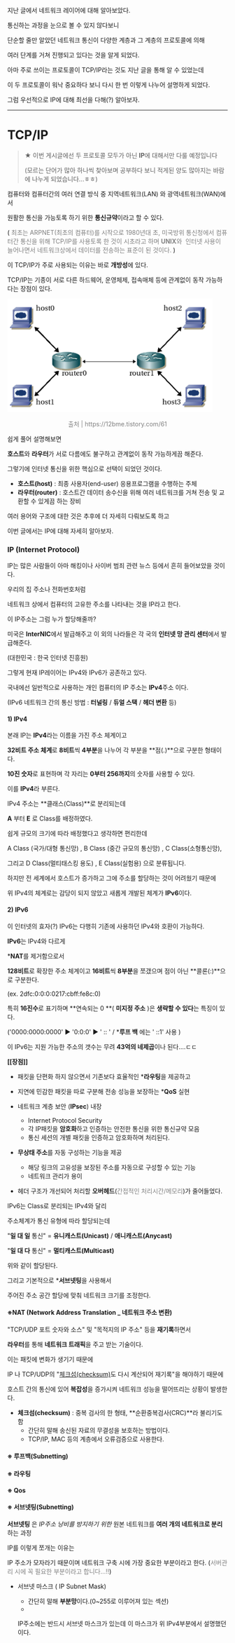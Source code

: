 지난 글에서 네트워크 레이어에 대해 알아보았다.

통신하는 과정을 눈으로 볼 수 있지 않다보니 

단순할 줄만 알았던 네트워크 통신이 다양한 계층과 그 계층의 프로토콜에 의해

여러 단계를 거쳐 진행되고 있다는 것을 알게 되었다.



아마 주로 쓰이는 프로토콜이 TCP/IP라는 것도 지난 글을 통해 알 수 있었는데

이 두 프로토콜이 워낙 중요하다 보니 다시 한 번 이렇게 나누어 설명하게 되었다.

그럼 우선적으로 IP에 대해 최선을 다해(?) 알아보자.



---



# TCP/IP 

> ★ 이번 게시글에선 두 프로토콜 모두가 아닌 **IP**에 대해서만 다룰 예정입니다
>
> (모르는 단어가 많아 하나씩 찾아보며 공부하다 보니 적게된 양도 많아지는 바람에 나누게 되었습니다...ㅎㅎ)



컴퓨터와 컴퓨터간의 여러 연결 방식 중 지역네트워크(LAN) 와 광역네트워크(WAN)에서

원활한 통신을 가능토록 하기 위한 **통신규약**이라고 할 수 있다.

( <span style="color:grey">최초는 ARPNET(최초의 컴퓨터)를 시작으로 1980년대 초, 미국방위 통신청에서 컴퓨터간 통신을 위해 TCP/IP를 사용토록 한 것이 시초라고 하며 **UNIX**와  인터넷 사용이 늘어나면서 네트워크상에서 데이터를 전송하는 표준이 된 것이다.</span> )



이 TCP/IP가 주로 사용되는 이유는 바로 **개방성**에 있다.

TCP/IP는 기종이 서로 다른 하드웨어, 운영체제, 접속매체 등에 관계없이 동작 가능하다는 장점이 있다.

![image-20211128004558122](md-images/image-20211128004558122.png)

<p style="text-align:center; color:grey; font-size:14px">출처 | https://12bme.tistory.com/61 </p>

쉽게 풀어 설명해보면

 **호스트**와 **라우터**가 서로 다름에도 불구하고 관계없이 동작 가능하게끔 해준다.

그렇기에 인터넷 통신을 위한 핵심으로 선택이 되었던 것이다.

- **호스트(host)** : 최종 사용자(end-user) 응용프로그램을 수행하는 주체
- **라우터(router)** : 호스트간 데이터 송수신을 위해  여러 네트워크를 거쳐 전송 및 교환할 수 있게끔 하는 장비 



여러 용어와 구조에 대한 것은 추후에 더 자세히 다뤄보도록 하고

이번 글에서는 IP에 대해 자세히 알아보자.  



### IP (Internet Protocol)

IP는 많은 사람들이 아마 해킹이나 사이버 범죄 관련 뉴스 등에서 흔히 들어보았을 것이다.

우리의 집 주소나 전화번호처럼

네트워크 상에서 컴퓨터의 고유한 주소를 나타내는 것을 IP라고 한다.

이 IP주소는 그럼 누가 할당해줄까?

미국은 **InterNIC**에서 발급해주고 이 외의 나라들은 각 국의 **인터넷 망 관리 센터**에서 발급해준다.

(대한민국 : 한국 인터넷 진흥원) 



그렇게 현재 IP레이어는 IPv4와 IPv6가 공존하고 있다.

국내에선 일반적으로 사용하는 개인 컴퓨터의 IP 주소는 **IPv4**주소 이다.

(IPv6 네트워크 간의 통신 방법 : **터널링** / **듀얼 스택** / **헤더 변환** 등)



#### 1) IPv4

본래 IP는 **IPv4**라는 이름을 가진 주소 체계이고

**32비트 주소 체계**로 **8비트**씩 **4부분**을 나누어 각 부분을 **점(.)**으로 구분한 형태이다.

**10진 숫자**로 표현하며 각 자리는 **0부터 256까지**의 숫자를 사용할 수 있다.

이를 **IPv4**라 부른다.



IPv4 주소는 **클래스(Class)**로 분리되는데

**A** 부터 **E** 로 Class를 배정하였다.

쉽게 규모의 크기에 따라 배정했다고 생각하면 편리한데

A Class (국가/대형 통신망) , B Class (중간 규모의 통신망) , C Class(소형통신망),

그리고 D Class(멀티태스킹 용도) , E Class(실험용) 으로 분류됩니다.



하지만 전 세계에서 호스트가 증가하고 그에 주소를 할당하는 것이 어려웠기 때문에 

위 IPv4의 체계로는 감당이 되지 않았고 새롭게 개발된 체계가 **IPv6**이다.





#### 2) IPv6

이 인터넷의 효자(?) IPv6는 다행히 기존에 사용하던 IPv4와 호환이 가능하다.

 **IPv6**는 IPv4와 다르게

***NAT**를 제거함으로서

**128비트**로 확장한 주소 체계이고 **16비트**씩 **8부분**을 쪼갰으며 점이 아닌 **콜론(:)**으로 구분한다.

(ex. 2dfc:0:0:0:0217:cbff:fe8c:0)



특히 **16진수**로 표기하며 **연속되는 0 **( **미지정 주소** )은 **생략할 수 있다**는 특징이 있다. 

('0000:0000:0000' ▶ '0:0:0'  ▶ ' :: '  /  ***루프 백** 에는 ' ::1' 사용 )

이 IPv6는 지원 가능한 주소의 갯수는 무려 **43억의 네제곱**이나 된다....ㄷㄷ



**[[장점]]**

- 패킷을 단편화 하지 않으면서 기존보다 효율적인 ***라우팅**을 제공하고
- 지연에 민감한 패킷을 따로  구분해 전송 성능을 보장하는 ***QoS** 실현

- 네트워크 계층 보안 (**IPsec**) 내장
  -  Internet Protocol Security
  -  각 IP패킷을 **암호화**하고 인증하는 안전한 통신을 위한 통신규약 모음
  -  통신 세션의 개별 패킷을 인증하고 암호화하며 처리된다.

- **무상태 주소**를 자동 구성하는 기능을 제공
  - 해당 링크의 고유성을 보장된 주소를 자동으로 구성할 수 있는 기능
  - 네트워크 관리가 용이

- 헤더 구조가 개선되어 처리할  **오버헤드**(<span style="color:grey">간접적인 처리시간/메모리</span>)가 줄어들었다.



IPv6는 Class로 분리되는 IPv4와 달리

주소체계가 통신 유형에 따라 할당되는데

"**일 대 일** 통신" =   **유니캐스트(Unicast)** / **애니캐스트(Anycast)** 

"**일 대 다** 통신" =   **멀티캐스트(Multicast)**

위와 같이 할당된다.

그리고 기본적으로 ***서브넷팅**을 사용해서 

주어진 주소 공간 할당에 맞춰 네트워크 크기를 조정한다.



#### ※NAT (Network Address Translation _ 네트워크 주소 변환)

"TCP/UDP 포트 숫자와 소스" 및 "목적지의 IP 주소" 등을 **재기록**하면서

**라우터**를 통해 **네트워크 트래픽**을 주고 받는 기술이다.

이는 패킷에 변화가 생기기 때문에 

IP 나 TCP/UDP의 "<u>체크섬(checksum)</u>도 다시 계산되어 재기록"을 해야하기 때문에

호스트 간의 통신에 있어 **복잡성**을 증가시켜 네트워크 성능을 떨어뜨리는 상황이 발생한다.

- **체크섬(checksum)** : 중복 검사의 한 형태, **순환중복검사(CRC)**라 불리기도 함
  - 간단히 말해 송신된 자료의 무결성을 보호하는 방법이다.
  - TCP/IP, MAC 등의 계층에서 오류검증으로 사용한다.



#### ※ 루프백(Subnetting)





#### ※ 라우팅





#### ※ Qos





#### ※ 서브넷팅(Subnetting)

**서브넷팅** 은 *IP주소 낭비를 방지하기 위한*  원본 네트워크를 **여러 개의 네트워크로 분리**하는 과정

IP를 이렇게 쪼개는 이유는

IP 주소가 모자라기 때문이며 네트워크 구축 시에 가장 중요한 부분이라고 한다. (<span style="color:grey">서버관리 시에 꼭 필요한 부분이라고 합니다...!!</span>)

- 서브넷 마스크 ( IP Subnet Mask)

  - 간단히 말해 **부분망**이다.(0~255로 이루어져 있는 섹션)
  - 

  IP주소에는 반드시 서브넷 마스크가 있는데 이 마스크가 위 IPv4부분에서 설명했던 이다.  

 